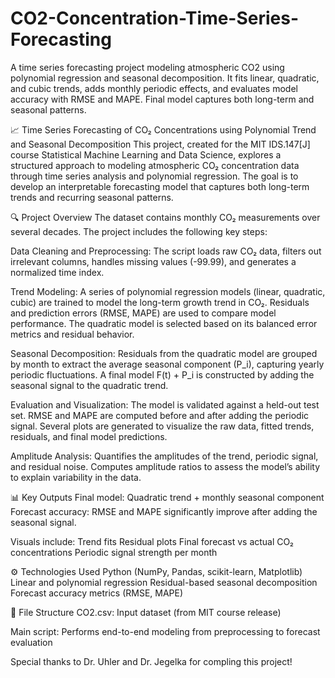 # CO2-Concentration-Time-Series-Forecasting
A time series forecasting project modeling atmospheric CO2 using polynomial regression and seasonal decomposition. It fits linear, quadratic, and cubic trends, adds monthly periodic effects, and evaluates model accuracy with RMSE and MAPE. Final model captures both long-term and seasonal patterns.

📈 Time Series Forecasting of CO₂ Concentrations using Polynomial Trend and Seasonal Decomposition
This project, created for the MIT IDS.147[J] course Statistical Machine Learning and Data Science, explores a structured approach to modeling atmospheric CO₂ concentration data through time series analysis and polynomial regression. The goal is to develop an interpretable forecasting model that captures both long-term trends and recurring seasonal patterns.

🔍 Project Overview
The dataset contains monthly CO₂ measurements over several decades. The project includes the following key steps:

Data Cleaning and Preprocessing:
The script loads raw CO₂ data, filters out irrelevant columns, handles missing values (-99.99), and generates a normalized time index.

Trend Modeling:
A series of polynomial regression models (linear, quadratic, cubic) are trained to model the long-term growth trend in CO₂.
Residuals and prediction errors (RMSE, MAPE) are used to compare model performance.
The quadratic model is selected based on its balanced error metrics and residual behavior.

Seasonal Decomposition:
Residuals from the quadratic model are grouped by month to extract the average seasonal component (P_i), capturing yearly periodic fluctuations.
A final model F(t) + P_i is constructed by adding the seasonal signal to the quadratic trend.

Evaluation and Visualization:
The model is validated against a held-out test set.
RMSE and MAPE are computed before and after adding the periodic signal.
Several plots are generated to visualize the raw data, fitted trends, residuals, and final model predictions.

Amplitude Analysis:
Quantifies the amplitudes of the trend, periodic signal, and residual noise.
Computes amplitude ratios to assess the model’s ability to explain variability in the data.

📊 Key Outputs
Final model: Quadratic trend + monthly seasonal component
Forecast accuracy: RMSE and MAPE significantly improve after adding the seasonal signal.

Visuals include:
Trend fits
Residual plots
Final forecast vs actual CO₂ concentrations
Periodic signal strength per month

⚙️ Technologies Used
Python (NumPy, Pandas, scikit-learn, Matplotlib)
Linear and polynomial regression
Residual-based seasonal decomposition
Forecast accuracy metrics (RMSE, MAPE)

📁 File Structure
CO2.csv: Input dataset (from MIT course release)

Main script: Performs end-to-end modeling from preprocessing to forecast evaluation

Special thanks to Dr. Uhler and Dr. Jegelka for compling this project!
